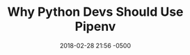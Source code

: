---
date: 2018-02-28 21:56 -0500
excerpt: Only a year old, Pipenv has become the official Python-recommended resource
  for managing package dependencies.
image: https://generator.opengraphimg.com/?atSymbol=true&author=webology&authorSize=text-2xl&style=modern&tags=&title=Why+Python+Devs+Should+Use+Pipenv
layout: post
redirect_to: https://opensource.com/article/18/2/why-python-devs-should-use-pipenv
title: Why Python Devs Should Use Pipenv
---